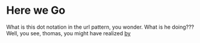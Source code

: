 # Here we Go

What is this dot notation in the url pattern, you wonder. What is he doing???
Well, you see, thomas, you might have realized
<a href="/staff/doc/you.might.have.realized.by/"
    >by</a>
